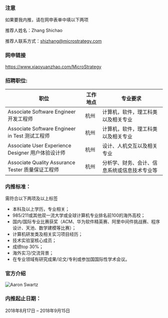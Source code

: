 ### 注意
如果要我内推，请在网申表单中填以下两项

推荐人姓名：Zhang Shichao

推荐人联系方式：shizhang@microstrategy.com


###  网申链接

https://www.xiaoyuanzhao.com/MicroStrategy

### 招聘职位:
<table>
<thead>
    <th>职位</th><th>工作地点</th><th>专业要求</th>
</thead>
<tbody>
    <tr>
        <td>Associate Software Engineer 开发工程师</td>
        <td>杭州</td>
        <td>计算机，软件，理工科类以及相关专业</td>
    </tr>
    <tr>
        <td>Associate Software Engineer in Test 测试工程师</td>
        <td>杭州</td>
        <td>计算机，软件，理工科类以及相关专业</td>
    </tr>
     <tr>
        <td>Associate User Experience Designer 用户体验设计师</td>
        <td>杭州</td>
        <td>设计、人机交互以及相关专业</td>
    </tr>
    <tr>
        <td>Associate Quality Assurance Tester 质量保证工程师</td>
        <td>杭州</td>
        <td>分析学、财务、会计、信息系统或信息技术专业等</td>
    </tr>
</tbody>
</table>

### 内推标准：

需符合以下两项及以上标签

- 本科及以上学历，专业相关；
- 985/211或其他双一流大学或全球计算机专业排名前100的海外高校；
- 国内/国际专业比赛获奖（ACM、华为软件精英赛、阿里中间件挑战赛、程序设计、天池、数学建模等比赛）；
- 计算机研发类及相关实习项目经历；
- 技术实验室核心成员；
- 成绩top 30%；
- 海外实习/交流背景；
- 在专业领域有研究成果/论文/专利或参加国国际性学术会议。



### 官方介绍

![Aaron Swartz](https://raw.githubusercontent.com/AChaoZJU/MSTR-Internal-Recommended/master/MSTR.jpeg)

### 内推起止日期：

2018年8月17日 – 2018年9月15日